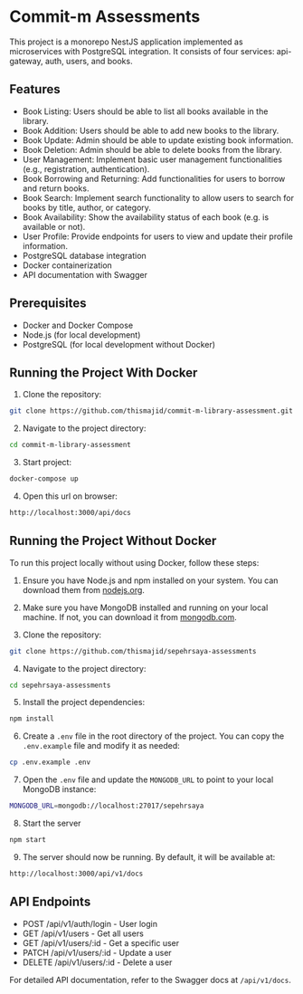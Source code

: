 # Commit-m Assessments

This project is a monorepo NestJS application implemented as microservices with PostgreSQL integration.
It consists of four services: api-gateway, auth, users, and books.

## Features

- Book Listing: Users should be able to list all books available in the library.
- Book Addition: Users should be able to add new books to the library.
- Book Update: Admin should be able to update existing book information.
- Book Deletion: Admin should be able to delete books from the library.
- User Management: Implement basic user management functionalities (e.g., registration, authentication).
- Book Borrowing and Returning: Add functionalities for users to borrow and return books.
- Book Search: Implement search functionality to allow users to search for books by title, author, or category.
- Book Availability: Show the availability status of each book (e.g. is available or not).
- User Profile: Provide endpoints for users to view and update their profile information.
- PostgreSQL database integration
- Docker containerization
- API documentation with Swagger

## Prerequisites

- Docker and Docker Compose
- Node.js (for local development)
- PostgreSQL (for local development without Docker)

## Running the Project With Docker

1. Clone the repository:

```bash
git clone https://github.com/thismajid/commit-m-library-assessment.git
```

2. Navigate to the project directory:

```bash
cd commit-m-library-assessment
```

3. Start project:

```bash
docker-compose up
```

4. Open this url on browser:

```bash
http://localhost:3000/api/docs
```

## Running the Project Without Docker

To run this project locally without using Docker, follow these steps:

1. Ensure you have Node.js and npm installed on your system. You can download them from [nodejs.org](https://nodejs.org/).

2. Make sure you have MongoDB installed and running on your local machine. If not, you can download it from [mongodb.com](https://www.mongodb.com/try/download/community).

3. Clone the repository:

```bash
git clone https://github.com/thismajid/sepehrsaya-assessments
```

4. Navigate to the project directory:

```bash
cd sepehrsaya-assessments
```

5. Install the project dependencies:

```bash
npm install
```

6. Create a `.env` file in the root directory of the project. You can copy the `.env.example` file and modify it as needed:

```bash
cp .env.example .env
```

7. Open the `.env` file and update the `MONGODB_URL` to point to your local MongoDB instance:

```bash
MONGODB_URL=mongodb://localhost:27017/sepehrsaya
```

8. Start the server

```bash
npm start
```

9.  The server should now be running. By default, it will be available at:

```bash
http://localhost:3000/api/v1/docs
```

## API Endpoints

- POST /api/v1/auth/login - User login
- GET /api/v1/users - Get all users
- GET /api/v1/users/:id - Get a specific user
- PATCH /api/v1/users/:id - Update a user
- DELETE /api/v1/users/:id - Delete a user

For detailed API documentation, refer to the Swagger docs at `/api/v1/docs`.
